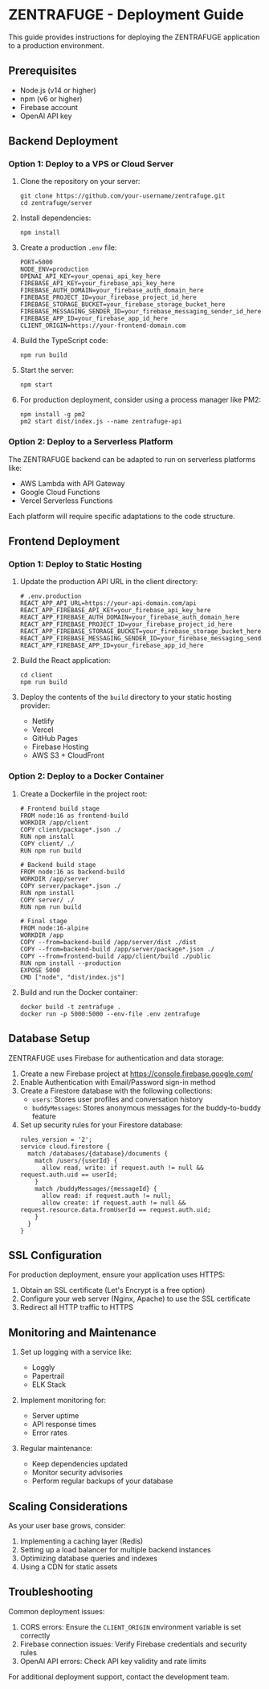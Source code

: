 # ZENTRAFUGE - Deployment Guide

This guide provides instructions for deploying the ZENTRAFUGE application to a production environment.

## Prerequisites

- Node.js (v14 or higher)
- npm (v6 or higher)
- Firebase account
- OpenAI API key

## Backend Deployment

### Option 1: Deploy to a VPS or Cloud Server

1. Clone the repository on your server:
   ```
   git clone https://github.com/your-username/zentrafuge.git
   cd zentrafuge/server
   ```

2. Install dependencies:
   ```
   npm install
   ```

3. Create a production `.env` file:
   ```
   PORT=5000
   NODE_ENV=production
   OPENAI_API_KEY=your_openai_api_key_here
   FIREBASE_API_KEY=your_firebase_api_key_here
   FIREBASE_AUTH_DOMAIN=your_firebase_auth_domain_here
   FIREBASE_PROJECT_ID=your_firebase_project_id_here
   FIREBASE_STORAGE_BUCKET=your_firebase_storage_bucket_here
   FIREBASE_MESSAGING_SENDER_ID=your_firebase_messaging_sender_id_here
   FIREBASE_APP_ID=your_firebase_app_id_here
   CLIENT_ORIGIN=https://your-frontend-domain.com
   ```

4. Build the TypeScript code:
   ```
   npm run build
   ```

5. Start the server:
   ```
   npm start
   ```

6. For production deployment, consider using a process manager like PM2:
   ```
   npm install -g pm2
   pm2 start dist/index.js --name zentrafuge-api
   ```

### Option 2: Deploy to a Serverless Platform

The ZENTRAFUGE backend can be adapted to run on serverless platforms like:

- AWS Lambda with API Gateway
- Google Cloud Functions
- Vercel Serverless Functions

Each platform will require specific adaptations to the code structure.

## Frontend Deployment

### Option 1: Deploy to Static Hosting

1. Update the production API URL in the client directory:
   ```
   # .env.production
   REACT_APP_API_URL=https://your-api-domain.com/api
   REACT_APP_FIREBASE_API_KEY=your_firebase_api_key_here
   REACT_APP_FIREBASE_AUTH_DOMAIN=your_firebase_auth_domain_here
   REACT_APP_FIREBASE_PROJECT_ID=your_firebase_project_id_here
   REACT_APP_FIREBASE_STORAGE_BUCKET=your_firebase_storage_bucket_here
   REACT_APP_FIREBASE_MESSAGING_SENDER_ID=your_firebase_messaging_sender_id_here
   REACT_APP_FIREBASE_APP_ID=your_firebase_app_id_here
   ```

2. Build the React application:
   ```
   cd client
   npm run build
   ```

3. Deploy the contents of the `build` directory to your static hosting provider:
   - Netlify
   - Vercel
   - GitHub Pages
   - Firebase Hosting
   - AWS S3 + CloudFront

### Option 2: Deploy to a Docker Container

1. Create a Dockerfile in the project root:
   ```
   # Frontend build stage
   FROM node:16 as frontend-build
   WORKDIR /app/client
   COPY client/package*.json ./
   RUN npm install
   COPY client/ ./
   RUN npm run build

   # Backend build stage
   FROM node:16 as backend-build
   WORKDIR /app/server
   COPY server/package*.json ./
   RUN npm install
   COPY server/ ./
   RUN npm run build

   # Final stage
   FROM node:16-alpine
   WORKDIR /app
   COPY --from=backend-build /app/server/dist ./dist
   COPY --from=backend-build /app/server/package*.json ./
   COPY --from=frontend-build /app/client/build ./public
   RUN npm install --production
   EXPOSE 5000
   CMD ["node", "dist/index.js"]
   ```

2. Build and run the Docker container:
   ```
   docker build -t zentrafuge .
   docker run -p 5000:5000 --env-file .env zentrafuge
   ```

## Database Setup

ZENTRAFUGE uses Firebase for authentication and data storage:

1. Create a new Firebase project at https://console.firebase.google.com/
2. Enable Authentication with Email/Password sign-in method
3. Create a Firestore database with the following collections:
   - `users`: Stores user profiles and conversation history
   - `buddyMessages`: Stores anonymous messages for the buddy-to-buddy feature
4. Set up security rules for your Firestore database:
   ```
   rules_version = '2';
   service cloud.firestore {
     match /databases/{database}/documents {
       match /users/{userId} {
         allow read, write: if request.auth != null && request.auth.uid == userId;
       }
       match /buddyMessages/{messageId} {
         allow read: if request.auth != null;
         allow create: if request.auth != null && request.resource.data.fromUserId == request.auth.uid;
       }
     }
   }
   ```

## SSL Configuration

For production deployment, ensure your application uses HTTPS:

1. Obtain an SSL certificate (Let's Encrypt is a free option)
2. Configure your web server (Nginx, Apache) to use the SSL certificate
3. Redirect all HTTP traffic to HTTPS

## Monitoring and Maintenance

1. Set up logging with a service like:
   - Loggly
   - Papertrail
   - ELK Stack

2. Implement monitoring for:
   - Server uptime
   - API response times
   - Error rates

3. Regular maintenance:
   - Keep dependencies updated
   - Monitor security advisories
   - Perform regular backups of your database

## Scaling Considerations

As your user base grows, consider:

1. Implementing a caching layer (Redis)
2. Setting up a load balancer for multiple backend instances
3. Optimizing database queries and indexes
4. Using a CDN for static assets

## Troubleshooting

Common deployment issues:

1. CORS errors: Ensure the `CLIENT_ORIGIN` environment variable is set correctly
2. Firebase connection issues: Verify Firebase credentials and security rules
3. OpenAI API errors: Check API key validity and rate limits

For additional deployment support, contact the development team.
